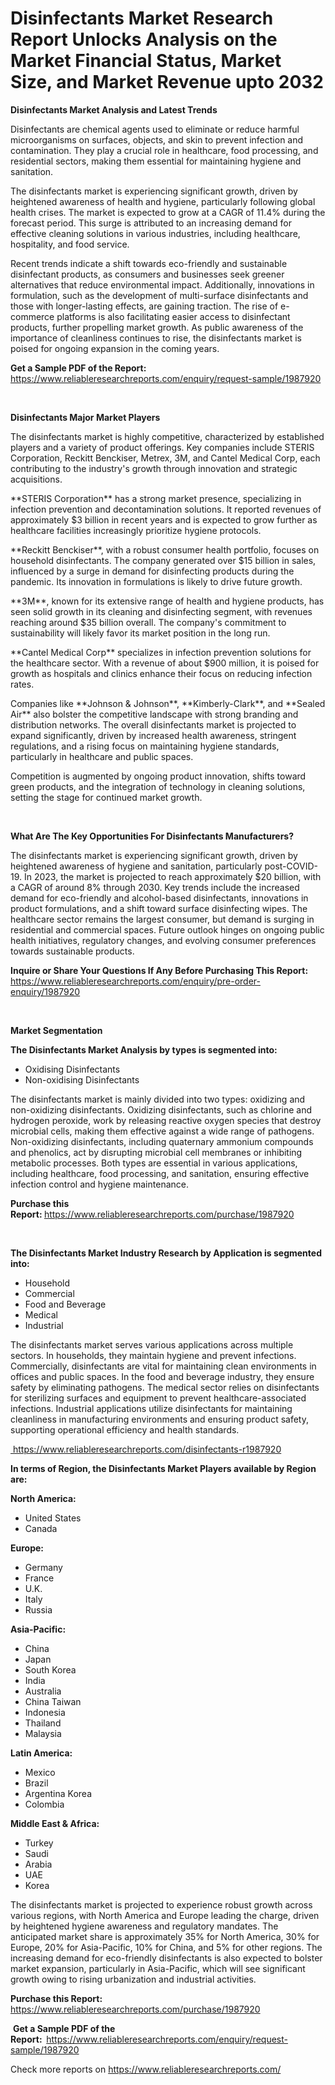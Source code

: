 <p><h1>Disinfectants Market Research Report Unlocks Analysis on the Market Financial Status, Market Size, and Market Revenue upto 2032</h1></p><p><strong>Disinfectants Market Analysis and Latest Trends</strong></p>
<p><p>Disinfectants are chemical agents used to eliminate or reduce harmful microorganisms on surfaces, objects, and skin to prevent infection and contamination. They play a crucial role in healthcare, food processing, and residential sectors, making them essential for maintaining hygiene and sanitation.</p><p>The disinfectants market is experiencing significant growth, driven by heightened awareness of health and hygiene, particularly following global health crises. The market is expected to grow at a CAGR of 11.4% during the forecast period. This surge is attributed to an increasing demand for effective cleaning solutions in various industries, including healthcare, hospitality, and food service. </p><p>Recent trends indicate a shift towards eco-friendly and sustainable disinfectant products, as consumers and businesses seek greener alternatives that reduce environmental impact. Additionally, innovations in formulation, such as the development of multi-surface disinfectants and those with longer-lasting effects, are gaining traction. The rise of e-commerce platforms is also facilitating easier access to disinfectant products, further propelling market growth. As public awareness of the importance of cleanliness continues to rise, the disinfectants market is poised for ongoing expansion in the coming years.</p></p>
<p><strong>Get a Sample PDF of the Report:&nbsp;</strong> <a href="https://www.reliableresearchreports.com/enquiry/request-sample/1987920?utm_campaign=2241&utm_medium=2&utm_source=Github&utm_content=ia&utm_term=28022025&utm_id=disinfectants">https://www.reliableresearchreports.com/enquiry/request-sample/1987920</a></p>
<p>&nbsp;</p>
<p><strong>Disinfectants Major Market Players</strong></p>
<p><p>The disinfectants market is highly competitive, characterized by established players and a variety of product offerings. Key companies include STERIS Corporation, Reckitt Benckiser, Metrex, 3M, and Cantel Medical Corp, each contributing to the industry's growth through innovation and strategic acquisitions.</p><p>**STERIS Corporation** has a strong market presence, specializing in infection prevention and decontamination solutions. It reported revenues of approximately $3 billion in recent years and is expected to grow further as healthcare facilities increasingly prioritize hygiene protocols.</p><p>**Reckitt Benckiser**, with a robust consumer health portfolio, focuses on household disinfectants. The company generated over $15 billion in sales, influenced by a surge in demand for disinfecting products during the pandemic. Its innovation in formulations is likely to drive future growth.</p><p>**3M**, known for its extensive range of health and hygiene products, has seen solid growth in its cleaning and disinfecting segment, with revenues reaching around $35 billion overall. The company's commitment to sustainability will likely favor its market position in the long run.</p><p>**Cantel Medical Corp** specializes in infection prevention solutions for the healthcare sector. With a revenue of about $900 million, it is poised for growth as hospitals and clinics enhance their focus on reducing infection rates.</p><p>Companies like **Johnson & Johnson**, **Kimberly-Clark**, and **Sealed Air** also bolster the competitive landscape with strong branding and distribution networks. The overall disinfectants market is projected to expand significantly, driven by increased health awareness, stringent regulations, and a rising focus on maintaining hygiene standards, particularly in healthcare and public spaces.</p><p>Competition is augmented by ongoing product innovation, shifts toward green products, and the integration of technology in cleaning solutions, setting the stage for continued market growth.</p></p>
<p>&nbsp;</p>
<p><strong>What Are The Key Opportunities For Disinfectants Manufacturers?</strong></p>
<p><p>The disinfectants market is experiencing significant growth, driven by heightened awareness of hygiene and sanitation, particularly post-COVID-19. In 2023, the market is projected to reach approximately $20 billion, with a CAGR of around 8% through 2030. Key trends include the increased demand for eco-friendly and alcohol-based disinfectants, innovations in product formulations, and a shift toward surface disinfecting wipes. The healthcare sector remains the largest consumer, but demand is surging in residential and commercial spaces. Future outlook hinges on ongoing public health initiatives, regulatory changes, and evolving consumer preferences towards sustainable products.</p></p>
<p><strong>Inquire or Share Your Questions If Any Before Purchasing This Report:</strong> <a href="https://www.reliableresearchreports.com/enquiry/pre-order-enquiry/1987920?utm_campaign=2241&utm_medium=2&utm_source=Github&utm_content=ia&utm_term=28022025&utm_id=disinfectants">https://www.reliableresearchreports.com/enquiry/pre-order-enquiry/1987920</a></p>
<p>&nbsp;</p>
<p><strong>Market Segmentation</strong></p>
<p><strong>The Disinfectants Market Analysis by types is segmented into:</strong></p>
<p><ul><li>Oxidising Disinfectants</li><li>Non-oxidising Disinfectants</li></ul></p>
<p><p>The disinfectants market is mainly divided into two types: oxidizing and non-oxidizing disinfectants. Oxidizing disinfectants, such as chlorine and hydrogen peroxide, work by releasing reactive oxygen species that destroy microbial cells, making them effective against a wide range of pathogens. Non-oxidizing disinfectants, including quaternary ammonium compounds and phenolics, act by disrupting microbial cell membranes or inhibiting metabolic processes. Both types are essential in various applications, including healthcare, food processing, and sanitation, ensuring effective infection control and hygiene maintenance.</p></p>
<p><strong>Purchase this Report:&nbsp;</strong><a href="https://www.reliableresearchreports.com/purchase/1987920?utm_campaign=2241&utm_medium=2&utm_source=Github&utm_content=ia&utm_term=28022025&utm_id=disinfectants">https://www.reliableresearchreports.com/purchase/1987920</a></p>
<p>&nbsp;</p>
<p><strong>The Disinfectants Market Industry Research by Application is segmented into:</strong></p>
<p><ul><li>Household</li><li>Commercial</li><li>Food and Beverage</li><li>Medical</li><li>Industrial</li></ul></p>
<p><p>The disinfectants market serves various applications across multiple sectors. In households, they maintain hygiene and prevent infections. Commercially, disinfectants are vital for maintaining clean environments in offices and public spaces. In the food and beverage industry, they ensure safety by eliminating pathogens. The medical sector relies on disinfectants for sterilizing surfaces and equipment to prevent healthcare-associated infections. Industrial applications utilize disinfectants for maintaining cleanliness in manufacturing environments and ensuring product safety, supporting operational efficiency and health standards.</p></p>
<p><a href="https://www.reliableresearchreports.com/disinfectants-r1987920?utm_campaign=2241&utm_medium=2&utm_source=Github&utm_content=ia&utm_term=28022025&utm_id=disinfectants">&nbsp;https://www.reliableresearchreports.com/disinfectants-r1987920</a></p>
<p><strong>In terms of Region, the Disinfectants Market Players available by Region are:</strong></p>
<p>
    <p> <strong> North America: </strong>
        <ul>
            <li>United States</li>
            <li>Canada</li>
        </ul>
        </p> 
    <p> <strong> Europe: </strong>
        <ul>
            <li>Germany</li>
            <li>France</li>
            <li>U.K.</li>
            <li>Italy</li>
            <li>Russia</li>
        </ul>
        </p> 
    <p> <strong> Asia-Pacific: </strong>
        <ul>
            <li>China</li>
            <li>Japan</li>
            <li>South Korea</li>
            <li>India</li>
            <li>Australia</li>
            <li>China Taiwan</li>
            <li>Indonesia</li>
            <li>Thailand</li>
            <li>Malaysia</li>
        </ul>
        </p> 
    <p> <strong> Latin America: </strong>
        <ul>
            <li>Mexico</li>
            <li>Brazil</li>
            <li>Argentina Korea</li>
            <li>Colombia</li>
        </ul>
        </p> 
    <p> <strong> Middle East & Africa: </strong>
        <ul>
            <li>Turkey</li>
            <li>Saudi</li>
            <li>Arabia</li>
            <li>UAE</li>
            <li>Korea</li>
        </ul>
    </p>
    </p>
<p><p>The disinfectants market is projected to experience robust growth across various regions, with North America and Europe leading the charge, driven by heightened hygiene awareness and regulatory mandates. The anticipated market share is approximately 35% for North America, 30% for Europe, 20% for Asia-Pacific, 10% for China, and 5% for other regions. The increasing demand for eco-friendly disinfectants is also expected to bolster market expansion, particularly in Asia-Pacific, which will see significant growth owing to rising urbanization and industrial activities.</p></p>
<p><strong>Purchase this Report: </strong><a href="https://www.reliableresearchreports.com/purchase/1987920?utm_campaign=2241&utm_medium=2&utm_source=Github&utm_content=ia&utm_term=28022025&utm_id=disinfectants">https://www.reliableresearchreports.com/purchase/1987920</a></p>
<p>&nbsp;<strong>Get a Sample PDF of the Report:&nbsp;&nbsp;</strong><a href="https://www.reliableresearchreports.com/enquiry/request-sample/1987920?utm_campaign=2241&utm_medium=2&utm_source=Github&utm_content=ia&utm_term=28022025&utm_id=disinfectants">https://www.reliableresearchreports.com/enquiry/request-sample/1987920</a></p>
<p><strong></strong></p>
<p>Check more reports on <a href="https://www.reliableresearchreports.com/?utm_campaign=2241&utm_medium=2&utm_source=Github&utm_content=ia&utm_term=28022025&utm_id=disinfectants">https://www.reliableresearchreports.com/</a></p>